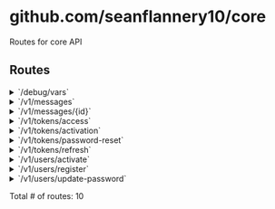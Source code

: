 # github.com/seanflannery10/core

Routes for core API

## Routes

<details>
<summary>`/debug/vars`</summary>

- [StartSpan.func1]()
- [Metrics]()
- [RecoverPanic]()
- [o-chi/cors.(*Cors).Handler-fm]()
- [Authenticate.func1]()
- **/debug/vars**
	- _GET_
		- [ttp.Handler.ServeHTTP-fm]()

</details>
<details>
<summary>`/v1/messages`</summary>

- [StartSpan.func1]()
- [Metrics]()
- [RecoverPanic]()
- [o-chi/cors.(*Cors).Handler-fm]()
- [Authenticate.func1]()
- **/v1/messages**
	- [RequireAuthenticatedUser]()
	- **/**
		- _GET_
			- [GetMessagesUserHandler.func1]()
		- _POST_
			- [CreateMessageHandler.func1]()

</details>
<details>
<summary>`/v1/messages/{id}`</summary>

- [StartSpan.func1]()
- [Metrics]()
- [RecoverPanic]()
- [o-chi/cors.(*Cors).Handler-fm]()
- [Authenticate.func1]()
- **/v1/messages**
	- [RequireAuthenticatedUser]()
	- **/{id}**
		- **/**
			- _DELETE_
				- [DeleteMessageHandler.func1]()
			- _GET_
				- [GetMessageHandler.func1]()
			- _PUT_
				- [UpdateMessageHandler.func1]()

</details>
<details>
<summary>`/v1/tokens/access`</summary>

- [StartSpan.func1]()
- [Metrics]()
- [RecoverPanic]()
- [o-chi/cors.(*Cors).Handler-fm]()
- [Authenticate.func1]()
- **/v1/tokens**
	- **/access**
		- _POST_
			- [CreateTokenAccessHandler.func1]()

</details>
<details>
<summary>`/v1/tokens/activation`</summary>

- [StartSpan.func1]()
- [Metrics]()
- [RecoverPanic]()
- [o-chi/cors.(*Cors).Handler-fm]()
- [Authenticate.func1]()
- **/v1/tokens**
	- **/activation**
		- _POST_
			- [CreateTokenActivationHandler.func1]()

</details>
<details>
<summary>`/v1/tokens/password-reset`</summary>

- [StartSpan.func1]()
- [Metrics]()
- [RecoverPanic]()
- [o-chi/cors.(*Cors).Handler-fm]()
- [Authenticate.func1]()
- **/v1/tokens**
	- **/password-reset**
		- _POST_
			- [CreateTokenPasswordResetHandler.func1]()

</details>
<details>
<summary>`/v1/tokens/refresh`</summary>

- [StartSpan.func1]()
- [Metrics]()
- [RecoverPanic]()
- [o-chi/cors.(*Cors).Handler-fm]()
- [Authenticate.func1]()
- **/v1/tokens**
	- **/refresh**
		- _POST_
			- [CreateTokenRefreshHandler.func1]()

</details>
<details>
<summary>`/v1/users/activate`</summary>

- [StartSpan.func1]()
- [Metrics]()
- [RecoverPanic]()
- [o-chi/cors.(*Cors).Handler-fm]()
- [Authenticate.func1]()
- **/v1/users**
	- **/activate**
		- _PATCH_
			- [ActivateUserHandler.func1]()

</details>
<details>
<summary>`/v1/users/register`</summary>

- [StartSpan.func1]()
- [Metrics]()
- [RecoverPanic]()
- [o-chi/cors.(*Cors).Handler-fm]()
- [Authenticate.func1]()
- **/v1/users**
	- **/register**
		- _POST_
			- [CreateUserHandler.func1]()

</details>
<details>
<summary>`/v1/users/update-password`</summary>

- [StartSpan.func1]()
- [Metrics]()
- [RecoverPanic]()
- [o-chi/cors.(*Cors).Handler-fm]()
- [Authenticate.func1]()
- **/v1/users**
	- **/update-password**
		- _PATCH_
			- [UpdateUserPasswordHandler.func1]()

</details>

Total # of routes: 10
